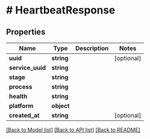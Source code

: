 # # HeartbeatResponse

## Properties

Name | Type | Description | Notes
------------ | ------------- | ------------- | -------------
**uuid** | **string** |  | [optional]
**service_uuid** | **string** |  |
**stage** | **string** |  |
**process** | **string** |  |
**health** | **string** |  |
**platform** | **object** |  |
**created_at** | **string** |  | [optional]

[[Back to Model list]](../../README.md#models) [[Back to API list]](../../README.md#endpoints) [[Back to README]](../../README.md)
